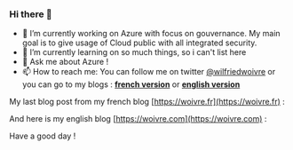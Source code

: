 ### Hi there 👋

- 🔭 I’m currently working on Azure with focus on gouvernance. My main goal is to give usage of Cloud public with all integrated security.
- 🌱 I’m currently learning on so much things, so i can't list here
- 💬 Ask me about Azure !
- 📫 How to reach me: You can follow me on twitter [@wilfriedwoivre](https://twitter.com/wilfriedwoivre) or you can go to my blogs : **[french version](https://woivre.fr)** or **[english version](https://woivre.com)**

My last blog post from my french blog [https://woivre.fr](https://woivre.fr) :

<!-- FRENCH-POST-LIST:START -->
<!-- FRENCH-BLOG-POST-LIST:END -->

And here is my english blog [https://woivre.com](https://woivre.com) :

<!-- ENGLISH-POST-LIST:START -->
<!-- ENGLISH-BLOG-POST-LIST:END -->

Have a good day !